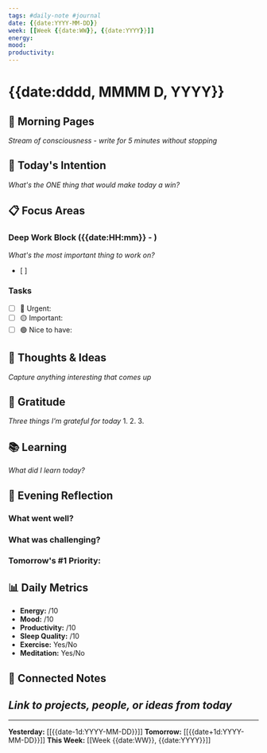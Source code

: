```yaml
---
tags: #daily-note #journal
date: {{date:YYYY-MM-DD}}
week: [[Week {{date:WW}}, {{date:YYYY}}]]
energy: 
mood: 
productivity: 
---
```


# {{date:dddd, MMMM D, YYYY}}

## 🌅 Morning Pages
*Stream of consciousness - write for 5 minutes without stopping*



## 🎯 Today's Intention
*What's the ONE thing that would make today a win?*


## 📋 Focus Areas
### Deep Work Block ({{date:HH:mm}} - )
*What's the most important thing to work on?*
- [ ] 

### Tasks
- [ ] 🔴 Urgent: 
- [ ] 🟡 Important: 
- [ ] 🟢 Nice to have: 

## 💭 Thoughts & Ideas
*Capture anything interesting that comes up*


## 🙏 Gratitude
*Three things I'm grateful for today*
1. 
2. 
3. 

## 📚 Learning
*What did I learn today?*


## 🌙 Evening Reflection

### What went well?


### What was challenging?


### Tomorrow's #1 Priority:


## 📊 Daily Metrics
- **Energy:** /10
- **Mood:** /10  
- **Productivity:** /10
- **Sleep Quality:** /10
- **Exercise:** Yes/No
- **Meditation:** Yes/No

## 🔗 Connected Notes
*Link to projects, people, or ideas from today*
- 

---
**Yesterday:** [[{{date-1d:YYYY-MM-DD}}]]
**Tomorrow:** [[{{date+1d:YYYY-MM-DD}}]]
**This Week:** [[Week {{date:WW}}, {{date:YYYY}}]]